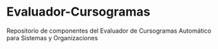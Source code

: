 # Evaluador-Cursogramas
Repositorio de componentes del Evaluador de Cursogramas Automático para Sistemas y Organizaciones
